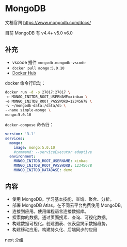 # MongoDB

文档官网 https://www.mongodb.com/docs/

目前 MongoDB 有 v4.4+ v5.0 v6.0

## 补充

- vscode 插件 `mongodb.mongodb-vscode`
- `docker pull mongo:5.0.10`
- [Docker Hub](https://hub.docker.com/_/mongo)

docker 命令行启动：

```sh
docker run -d -p 27017:27017 \
-e MONGO_INITDB_ROOT_USERNAME=xinbao \
-e MONGO_INITDB_ROOT_PASSWORD=12345678 \
-v ~/mongodb-data:/data/db \
--name simple-mongo \
mongo:5.0.10
```

`docker-compose` 命令行：

```yml
version: '3.1'
services:
  mongo:
    image: mongo:5.0.10
    #command: --serviceExecutor adaptive
  environment:
    MONGO_INITDB_ROOT_USERNAME: xinbao
    MONGO_INITDB_ROOT_PASSWORD: 12345678
    MONGO_INITDB_DATABASE: demo
```

## 内容

- 使用 MongoDB。学习基本技能，查询、聚合、分析。
- 部署 MongoDB Atlas。在不同云平台免费使用 MongoDB。
- 连接到应用。使用编程语言连接数据库。
- 探索你的数据。通过页面搜素、查询、可视化数据。
- 构建数据可视化。创建图表、仪表盘揭示数据趋势。
- 构建移动应用。构建持久化、后端同步的应用

next [介绍](./introduction/readme.md)

